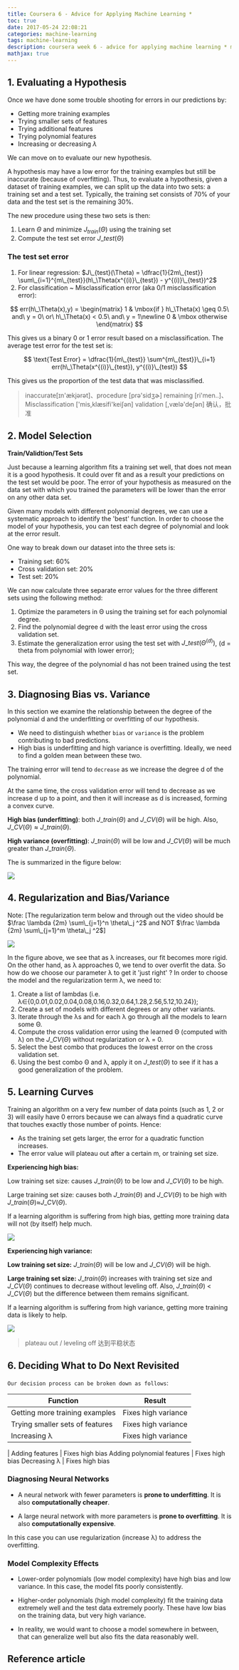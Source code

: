 ```yaml
---
title: Coursera 6 - Advice for Applying Machine Learning *
toc: true
date: 2017-05-24 22:08:21
categories: machine-learning
tags: machine-learning
description: coursera week 6 - advice for applying machine learning * machine learning system design
mathjax: true
---
```


<script type="text/x-mathjax-config">
  MathJax.Hub.Config({
    extensions: ["tex2jax.js"],
    jax: ["input/TeX"],
    tex2jax: {
      inlineMath: [ ['$','$'], ['\\(','\\)'] ],
      displayMath: [ ['$$','$$']],
      processEscapes: true
    }
  });
</script>
<script type="text/javascript" src="https://cdn.mathjax.org/mathjax/latest/MathJax.js?config=TeX-AMS_HTML,http://myserver.com/MathJax/config/local/local.js">
</script>


## 1. Evaluating a Hypothesis

Once we have done some trouble shooting for errors in our predictions by:

- Getting more training examples
- Trying smaller sets of features
- Trying additional features
- Trying polynomial features
- Increasing or decreasing $λ$

We can move on to evaluate our new hypothesis.

A hypothesis may have a low error for the training examples but still be inaccurate (because of overfitting). Thus, to evaluate a hypothesis, given a dataset of training examples, we can split up the data into two sets: a training set and a test set. Typically, the training set consists of 70% of your data and the test set is the remaining 30%.

The new procedure using these two sets is then:

1. Learn $\Theta$ and minimize $J_{train}(\Theta)$ using the training set
2. Compute the test set error $J\_{test}(\Theta)$

### The test set error

1. For linear regression: $J\_{test}(\Theta) = \dfrac{1}{2m\_{test}} \sum\_{i=1}^{m\_{test}}(h\_\Theta(x^{(i)}\_{test}) - y^{(i)}\_{test})^2$
2. For classification ~ Misclassification error (aka 0/1 misclassification error):

$$
err(h\_\Theta(x),y) = \begin{matrix} 1 & \mbox{if } h\_\Theta(x) \geq 0.5\ and\ y = 0\ or\ h\_\Theta(x) < 0.5\ and\ y = 1\newline 0 & \mbox otherwise \end{matrix}
$$

This gives us a binary 0 or 1 error result based on a misclassification. The average test error for the test set is:

$$
\text{Test Error} = \dfrac{1}{m\_{test}} \sum^{m\_{test}}\_{i=1} err(h\_\Theta(x^{(i)}\_{test}), y^{(i)}\_{test})
$$

This gives us the proportion of the test data that was misclassified.

> inaccurate[ɪn'ækjərət]、procedure [prə'sidʒɚ]
> remaining [ri'men..]、 Misclassification ['mis,klæsifi'keiʃən]
> validation [,vælə'deʃən] 确认，批准

## 2. Model Selection

**Train/Validtion/Test Sets**

Just because a learning algorithm fits a training set well, that does not mean it is a good hypothesis. It could over fit and as a result your predictions on the test set would be poor. The error of your hypothesis as measured on the data set with which you trained the parameters will be lower than the error on any other data set.

Given many models with different polynomial degrees, we can use a systematic approach to identify the 'best' function. In order to choose the model of your hypothesis, you can test each degree of polynomial and look at the error result.

One way to break down our dataset into the three sets is:

- Training set: 60%
- Cross validation set: 20%
- Test set: 20%

We can now calculate three separate error values for the three different sets using the following method:

1. Optimize the parameters in Θ using the training set for each polynomial degree.
2. Find the polynomial degree d with the least error using the cross validation set.
3. Estimate the generalization error using the test set with $J\_{test}(\Theta^{(d)})$, (d = theta from polynomial with lower error);

This way, the degree of the polynomial d has not been trained using the test set.

## 3. Diagnosing Bias vs. Variance

In this section we examine the relationship between the degree of the polynomial d and the underfitting or overfitting of our hypothesis.

- We need to distinguish whether `bias` or `variance` is the problem contributing to bad predictions.
- High bias is underfitting and high variance is overfitting. Ideally, we need to find a golden mean between these two.

The training error will tend to `decrease` as we increase the degree d of the polynomial.

At the same time, the cross validation error will tend to decrease as we increase d up to a point, and then it will increase as d is increased, forming a convex curve.

**High bias (underfitting)**: both $J\_{train}(\Theta)$ and $J\_{CV}(\Theta)$ will be high. Also, $J\_{CV}(\Theta) \approx J\_{train}(\Theta)$.

**High variance (overfitting)**: $J\_{train}(\Theta)$ will be low and $J\_{CV}(\Theta)$ will be much greater than $J\_{train}(\Theta)$.

The is summarized in the figure below:

![][1]

## 4. Regularization and Bias/Variance

Note: [The regularization term below and through out the video should be $\frac \lambda {2m} \sum\_{j=1}^n \theta\_j ^2$ and NOT $\frac \lambda {2m} \sum\_{j=1}^m \theta\_j ^2$]

![][2]

In the figure above, we see that as λ increases, our fit becomes more rigid. On the other hand, as λ approaches 0, we tend to over overfit the data. So how do we choose our parameter λ to get it 'just right' ? In order to choose the model and the regularization term λ, we need to:

1. Create a list of lambdas (i.e. λ∈{0,0.01,0.02,0.04,0.08,0.16,0.32,0.64,1.28,2.56,5.12,10.24});
2. Create a set of models with different degrees or any other variants.
3. Iterate through the λs and for each λ go through all the models to learn some Θ.
4. Compute the cross validation error using the learned Θ (computed with λ) on the $J\_{CV}(\Theta)$ without regularization or λ = 0.
5. Select the best combo that produces the lowest error on the cross validation set.
6. Using the best combo Θ and λ, apply it on $J\_{test}(\Theta)$ to see if it has a good generalization of the problem.

## 5. Learning Curves

Training an algorithm on a very few number of data points (such as 1, 2 or 3) will easily have 0 errors because we can always find a quadratic curve that touches exactly those number of points. Hence:

- As the training set gets larger, the error for a quadratic function increases.
- The error value will plateau out after a certain m, or training set size.

**Experiencing high bias:**

Low training set size: causes $J\_{train}(\Theta)$ to be low and $J\_{CV}(\Theta)$ to be high.

Large training set size: causes both $J\_{train}(\Theta)$ and $J\_{CV}(\Theta)$  to be high with $J\_{train}(\Theta)$≈$J\_{CV}(\Theta)$.

If a learning algorithm is suffering from high bias, getting more training data will not (by itself) help much.

![][3]

**Experiencing high variance:**

**Low training set size:** $J\_{train}(\Theta)$ will be low and $J\_{CV}(\Theta)$ will be high.

**Large training set size:** $J\_{train}(\Theta)$ increases with training set size and $J\_{CV}(\Theta)$ continues to decrease without leveling off. Also, $J\_{train}(\Theta)$ < $J\_{CV}(\Theta)$ but the difference between them remains significant.

If a learning algorithm is suffering from high variance, getting more training data is likely to help.

![][4]

> plateau out / leveling off 达到平稳状态

## 6. Deciding What to Do Next Revisited

`Our decision process can be broken down as follows`:

Function | Result
------- | -------
Getting more training examples | Fixes high variance
Trying smaller sets of features | Fixes high variance
Increasing λ | Fixes high variance
|
Adding features | Fixes high bias
Adding polynomial features | Fixes high bias
Decreasing λ | Fixes high bias

### Diagnosing Neural Networks

- A neural network with fewer parameters is **prone to underfitting**. It is also **computationally cheaper**.

- A large neural network with more parameters is **prone to overfitting**. It is also **computationally expensive**. 

In this case you can use regularization (increase λ) to address the overfitting.

### Model Complexity Effects

- Lower-order polynomials (low model complexity) have high bias and low variance. In this case, the model fits poorly consistently.

- Higher-order polynomials (high model complexity) fit the training data extremely well and the test data extremely poorly. These have low bias on the training data, but very high variance.

- In reality, we would want to choose a model somewhere in between, that can generalize well but also fits the data reasonably well.

## Reference article

[1]: /images/ml/ml-ng-w6-01-01.png
[2]: /images/ml/ml-ng-w6-01-02.png
[3]: /images/ml/ml-ng-w6-01-03.png
[4]: /images/ml/ml-ng-w6-01-04.png
